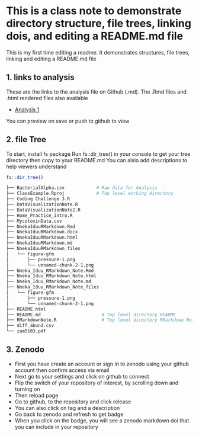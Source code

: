 # This is a class note to demonstrate directory structure, file trees, linking dois, and editing a README.md file

This is my first time editing a readme. 
It demonstrates structures, file trees, linking and editing a README.md file

## 1. links to analysis

These are the links to the analysis file  on Github (.md). The .Rmd files and .html rendered files also available

- [Analysis 1](Nneka_Iduu_RMarkdown_Note.md)

You can preview on save or push to github to view

## 2. file Tree
To start, install fs package
Run fs::dir_tree() in your console to get your tree directory then copy to your README.md
You can alsio add descriptions to help viewers understand
```r
fs::dir_tree()
```

```bash
├── BacterialAlpha.csv            # Raw data for Analysis
├── ClassExample.Rproj            # Top level working directory
├── Coding Challenge 3.R
├── DataVisualizationNote.R
├── DataVisualizationNote2.R
├── Home_Practice_intro.R
├── MycotoxinData.csv
├── NnekaIduuRMarkdown.Rmd
├── NnekaIduuRMarkdown.docx
├── NnekaIduuRMarkdown.html
├── NnekaIduuRMarkdown.md
├── NnekaIduuRMarkdown_files
│   └── figure-gfm
│       ├── pressure-1.png
│       └── unnamed-chunk-2-1.png
├── Nneka_Iduu_RMarkdown_Note.Rmd
├── Nneka_Iduu_RMarkdown_Note.html
├── Nneka_Iduu_RMarkdown_Note.md
├── Nneka_Iduu_RMarkdown_Note_files
│   └── figure-gfm
│       ├── pressure-1.png
│       └── unnamed-chunk-2-1.png
├── README.html
├── README.md                       # Top level directory README
├── RMarkdownNote.R                 # Top level directory RMarkdown Note
├── diff_abund.csv
└── zam5103.pdf
```

## 3. Zenodo

- First you have create an account or sign in to zenodo using your github account then confirm access via email
- Next go to your settings and click on github to connect
- Flip the switch of your repository of interest, by scrolling down and turning on
- Then reload page
- Go to github, to the repository and click release
- You can also click on tag and a description
- Go back to zenodo and refresh to get badge
- When you click on the badge, you will see a zenodo markdown doi that you can include in your repository
